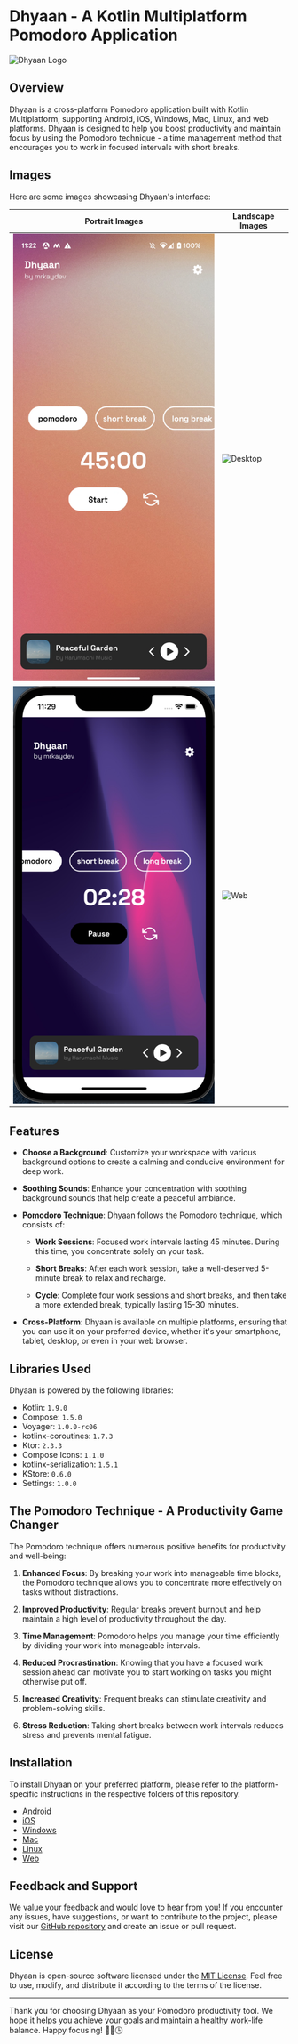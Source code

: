 # Dhyaan - A Kotlin Multiplatform Pomodoro Application

![Dhyaan Logo](https://example.com/dhyaan_logo.png)

## Overview

Dhyaan is a cross-platform Pomodoro application built with Kotlin Multiplatform, supporting Android, iOS, Windows, Mac, Linux, and web platforms. Dhyaan is designed to help you boost productivity and maintain focus by using the Pomodoro technique - a time management method that encourages you to work in focused intervals with short breaks.

## Images

Here are some images showcasing Dhyaan's interface:

| Portrait Images                                                                          | Landscape Images                                                                         |
|------------------------------------------------------------------------------------------|------------------------------------------------------------------------------------------|
| ![Android](https://github.com/KapilYadav-dev/Dhyaan/blob/development/images/android.png) | ![Desktop](https://github.com/KapilYadav-dev/Dhyaan/blob/development/images/desktop.png) |
| ![Ios](https://github.com/KapilYadav-dev/Dhyaan/blob/development/images/ios.png)         | ![Web](https://github.com/KapilYadav-dev/Dhyaan/blob/development/images/web.png)         | 

## Features

- **Choose a Background**: Customize your workspace with various background options to create a calming and conducive environment for deep work.

- **Soothing Sounds**: Enhance your concentration with soothing background sounds that help create a peaceful ambiance.

- **Pomodoro Technique**: Dhyaan follows the Pomodoro technique, which consists of:

    - **Work Sessions**: Focused work intervals lasting 45 minutes. During this time, you concentrate solely on your task.

    - **Short Breaks**: After each work session, take a well-deserved 5-minute break to relax and recharge.

    - **Cycle**: Complete four work sessions and short breaks, and then take a more extended break, typically lasting 15-30 minutes.

- **Cross-Platform**: Dhyaan is available on multiple platforms, ensuring that you can use it on your preferred device, whether it's your smartphone, tablet, desktop, or even in your web browser.

## Libraries Used

Dhyaan is powered by the following libraries:

- Kotlin: `1.9.0`
- Compose: `1.5.0`
- Voyager: `1.0.0-rc06`
- kotlinx-coroutines: `1.7.3`
- Ktor: `2.3.3`
- Compose Icons: `1.1.0`
- kotlinx-serialization: `1.5.1`
- KStore: `0.6.0`
- Settings: `1.0.0`

## The Pomodoro Technique - A Productivity Game Changer

The Pomodoro technique offers numerous positive benefits for productivity and well-being:

1. **Enhanced Focus**: By breaking your work into manageable time blocks, the Pomodoro technique allows you to concentrate more effectively on tasks without distractions.

2. **Improved Productivity**: Regular breaks prevent burnout and help maintain a high level of productivity throughout the day.

3. **Time Management**: Pomodoro helps you manage your time efficiently by dividing your work into manageable intervals.

4. **Reduced Procrastination**: Knowing that you have a focused work session ahead can motivate you to start working on tasks you might otherwise put off.

5. **Increased Creativity**: Frequent breaks can stimulate creativity and problem-solving skills.

6. **Stress Reduction**: Taking short breaks between work intervals reduces stress and prevents mental fatigue.

## Installation

To install Dhyaan on your preferred platform, please refer to the platform-specific instructions in the respective folders of this repository.

- [Android](/android)
- [iOS](/ios)
- [Windows](/windows)
- [Mac](/mac)
- [Linux](/linux)
- [Web](/web)

## Feedback and Support

We value your feedback and would love to hear from you! If you encounter any issues, have suggestions, or want to contribute to the project, please visit our [GitHub repository](https://github.com/yourusername/dhyaan) and create an issue or pull request.

## License

Dhyaan is open-source software licensed under the [MIT License](/LICENSE). Feel free to use, modify, and distribute it according to the terms of the license.

---

Thank you for choosing Dhyaan as your Pomodoro productivity tool. We hope it helps you achieve your goals and maintain a healthy work-life balance. Happy focusing! 🧘‍♂️🕒
